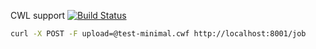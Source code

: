 CWL support [![Build Status](http://ci.commonwl.org/buildStatus/icon?job=AWE)](https://ci.commonwl.org/job/AWE/)




```bash
curl -X POST -F upload=@test-minimal.cwf http://localhost:8001/job
```
